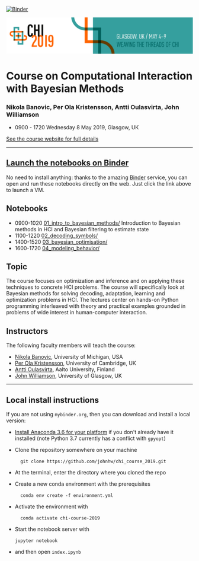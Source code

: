 
[![Binder](http://mybinder.org/badge_logo.svg)](http://beta.mybinder.org/v2/gh/johnhw/chi_course_2019/master)

<img src="imgs/chi2019_logo_final.png">

# Course on Computational Interaction with Bayesian Methods
### Nikola Banovic, Per Ola Kristensson, Antti Oulasvirta, John Williamson


* 0900 - 1720 Wednesday 8 May 2019, Glasgow, UK

[See the course website for full details](http://pokristensson.com/chicourse19/)

----

## [Launch the notebooks on Binder](http://beta.mybinder.org/v2/gh/johnhw/chi_course_2019/master)
No need to install anything: thanks to the amazing [Binder](https://mybinder.org/) service, you can open and run these notebooks directly on the web. Just click the link above to launch a VM.

## Notebooks

* 0900-1020 [01_intro_to_bayesian_methods/](01_intro_to_bayesian_methods/Introduction_to_Bayesian_Methods_in_HCI.ipynb) Introduction to Bayesian methods in HCI and Bayesian filtering to estimate state
* 1100-1220 [02_decoding_symbols/](02_decoding_symbols/DecodingTutorial.ipynb)
* 1400-1520 [03_bayesian_optimisation/](03_bayesian_optimisation/Introduction_to_Bayesian_Optimization_CHI2019.ipynb)
* 1600-1720 [04_modeling_behavior/](04_modeling_behavior/modeling_behavior.ipynb)
    
## Topic
The course focuses on optimization and inference and on applying these techniques to concrete HCI problems. The course will specifically look at Bayesian methods for solving decoding, adaptation, learning and optimization problems in HCI. The lectures center on hands-on Python programming interleaved with theory and practical examples grounded in problems of wide interest in human-computer interaction.

## Instructors
The following faculty members will teach the course:

* [Nikola Banovic](http://www.nikolabanovic.net/), University of Michigan, USA
* [Per Ola Kristensson](http://pokristensson.com/), University of Cambridge, UK
* [Antti Oulasvirta](http://users.comnet.aalto.fi/oulasvir/), Aalto University, Finland
* [John Williamson](http://www.dcs.gla.ac.uk/~jhw/), University of Glasgow, UK    

---

## Local install instructions
If you are not using `mybinder.org`, then you can download and install a local version:

* [Install Anaconda 3.6 for your platform](https://www.anaconda.com/distribution/) if you don't already have it installed (note Python 3.7 currently has a conflict with `gpyopt`)

* Clone the repository somewhere on your machine

        git clone https://github.com/johnhw/chi_course_2019.git

* At the terminal, enter the directory where you cloned the repo
* Create a new conda environment with the prerequisites

        conda env create -f environment.yml

* Activate the environment with

        conda activate chi-course-2019
        
* Start the notebook server with 

      jupyter notebook
    
* and then open `index.ipynb`
